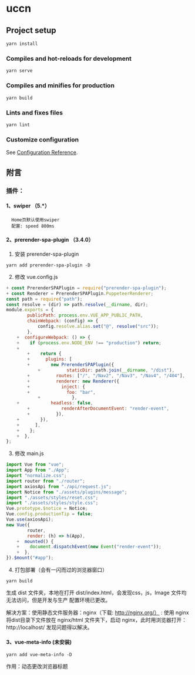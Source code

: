 # uccn

## Project setup

```
yarn install
```

### Compiles and hot-reloads for development

```
yarn serve
```

### Compiles and minifies for production

```
yarn build
```

### Lints and fixes files

```
yarn lint
```

### Customize configuration

See [Configuration Reference](https://cli.vuejs.org/config/).



## 附言

### 插件：

#### 1、swiper  （5.*）

```
  Home页默认使用swiper
  配置: speed 800ms
```

#### 2、prerender-spa-plugin （3.4.0）

1. 安装 prerender-spa-plugin

```
yarn add prerender-spa-plugin -D
```

2. 修改 vue.config.js

```js
+ const PrerenderSPAPlugin = require("prerender-spa-plugin");
+ const Renderer = PrerenderSPAPlugin.PuppeteerRenderer;
const path = require("path");
const resolve = (dir) => path.resolve(__dirname, dir);
module.exports = {
        publicPath: process.env.VUE_APP_PUBLIC_PATH,
        chainWebpack: (config) => {
            config.resolve.alias.set("@", resolve("src"));
        },
    +  configureWebpack: () => {
    +    if (process.env.NODE_ENV !== "production") return;
    +
        +    return {
        +      plugins: [
        +        new PrerenderSPAPlugin({
            +          staticDir: path.join(__dirname, "/dist"),
        +          routes: ["/", "/Nav2", "/Nav3", "/Nav4", "/404"],
        +          renderer: new Renderer({
        +            inject: {
        +              foo: "bar",
            +            },
    +            headless: false,
        +            renderAfterDocumentEvent: "render-event",
        +          }),
    +        }),
    +      ],
    +    };
    +  },
};

```

3. 修改 main.js

```js
import Vue from "vue";
import App from "./App";
import "normalize.css";
import router from "./router";
import axiosApi from "./api/request.js";
import Notice from "./assets/plugins/message";
import "./assets/styles/reset.css";
import "./assets/styles/style.css";
Vue.prototype.$notice = Notice;
Vue.config.productionTip = false;
Vue.use(axiosApi);
new Vue({
        router,
        render: (h) => h(App),
    +  mounted() {
    +    document.dispatchEvent(new Event("render-event"));
    +  },
}).$mount("#app");

```

4. 打包部署（会有一闪而过的浏览器窗口）

```
yarn build
```

生成 dist 文件夹，本地在打开 dist/index.html，会发现css，js，Image 文件均无法访问，但是开发与生产 配置环境已更改。

解决方案：使用静态文件服务器：nginx（下载: http://nginx.org/） : 使用 nginx 将dist目录下文件放在 nginx/html 文件夹下，启动 nginx，此时用浏览器打开：http://localhost/ 发现问题得以解决。

#### 3、vue-meta-info (未安装)

```
yarn add vue-meta-info -D
```

作用：动态更改浏览器标题


